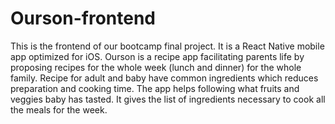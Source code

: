 # Ourson-frontend
This is the frontend of our bootcamp final project. 
It is a React Native mobile app optimized for iOS.
Ourson is a recipe app facilitating parents life by proposing recipes for the whole week (lunch and dinner) for the whole family.
Recipe for adult and baby have common ingredients which reduces preparation and cooking time. 
The app helps following what fruits and veggies baby has tasted. 
It gives the list of ingredients necessary to cook all the meals for the week. 
